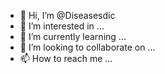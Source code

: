 - 👋 Hi, I’m @Diseasesdic
- 👀 I’m interested in ...
- 🌱 I’m currently learning ...
- 💞️ I’m looking to collaborate on ...
- 📫 How to reach me ...

<!---
Diseasesdic/Diseasesdic is a ✨ special ✨ repository because its `README.md` (this file) appears on your GitHub profile.
You can click the Preview link to take a look at your changes.
--->
